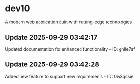 # dev10
A modern web application built with cutting-edge technologies

## Update 2025-09-29 03:42:17
Updated documentation for enhanced functionality - ID: gnlle7af


## Update 2025-09-29 03:42:28
Added new feature to support new requirements - ID: 0w3qssie

